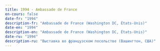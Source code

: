 ```yaml
---
title: 1994 - Ambassade de France
en-cours: false
date-fr: "1994"
description-fr: "Ambassade de France (Washington DC, États-Unis)"
date-en: "1994"
description-en: "Ambassade de France (Washington DC, États-Unis)"
date-ru: "1994"
description-ru: "Выставка во французском посольстве (Вашингтон, США)"
---
```

